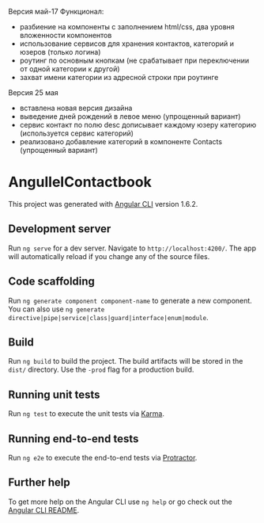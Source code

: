 
Версия май-17
Функционал:
- разбиение на компоненты с заполнением html/css, два уровня вложенности компонентов
- использование сервисов для хранения контактов, категорий и юзеров (только логина)
- роутинг по основным кнопкам (не срабатывает при переключении от одной категории к другой)
- захват имени категории из адресной строки при роутинге

Версия 25 мая
- вставлена новая версия дизайна
- выведение дней рождений в левое меню (упрощенный вариант)
- сервис контакт по полю desc дописывает каждому юзеру категорию (используется сервис категорий)
- реализовано добавление категорий в компоненте Contacts (упрощенный вариант) 



# AngullelContactbook

This project was generated with [Angular CLI](https://github.com/angular/angular-cli) version 1.6.2.

## Development server

Run `ng serve` for a dev server. Navigate to `http://localhost:4200/`. The app will automatically reload if you change any of the source files.

## Code scaffolding

Run `ng generate component component-name` to generate a new component. You can also use `ng generate directive|pipe|service|class|guard|interface|enum|module`.

## Build

Run `ng build` to build the project. The build artifacts will be stored in the `dist/` directory. Use the `-prod` flag for a production build.

## Running unit tests

Run `ng test` to execute the unit tests via [Karma](https://karma-runner.github.io).

## Running end-to-end tests

Run `ng e2e` to execute the end-to-end tests via [Protractor](http://www.protractortest.org/).

## Further help

To get more help on the Angular CLI use `ng help` or go check out the [Angular CLI README](https://github.com/angular/angular-cli/blob/master/README.md).
